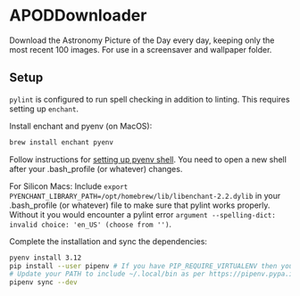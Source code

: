 # APODDownloader

Download the Astronomy Picture of the Day every day, keeping only the most
recent 100 images. For use in a screensaver and wallpaper folder.

## Setup

`pylint` is configured to run spell checking in addition to linting. This requires
setting up `enchant`.

Install enchant and pyenv (on MacOS):

```sh
brew install enchant pyenv
```

Follow instructions for [setting up pyenv shell](https://github.com/pyenv/pyenv#set-up-your-shell-environment-for-pyenv).
You need to open a new shell after your .bash_profile (or whatever) changes.

For Silicon Macs: Include `export PYENCHANT_LIBRARY_PATH=/opt/homebrew/lib/libenchant-2.2.dylib`
in your .bash_profile (or whatever) file to make sure that pylint works properly.
Without it you would encounter a pylint error
`argument --spelling-dict: invalid choice: 'en_US' (choose from '')`.

Complete the installation and sync the dependencies:

```sh
pyenv install 3.12
pip install --user pipenv # If you have PIP_REQUIRE_VIRTUALENV then you will want to set this to false for this install to be global
# Update your PATH to include ~/.local/bin as per https://pipenv.pypa.io/en/latest/installation/#preferred-installation-of-pipenv
pipenv sync --dev
```
